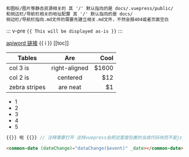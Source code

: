 ```html
和图标/图片等静态资源相关的 其 '/' 默认指向的是 docs/.vuepress/public/
和侧边栏/导航栏相关的地址配置 其 '/' 默认指向的是 docs/
侧边栏/导航栏指向.md文件的需要先建立相关.md文件，不然会报404或者页面空白
```

::: v-pre
`{{ This will be displayed as-is }}`
:::

<a href='/ServerVariables/apiword/' target="_blank">apiword 链接</a>
<span v-for="i in 5">{{ i }} </span>
[[toc]]

| Tables        |      Are      |   Cool |
| ------------- | :-----------: | -----: |
| col 3 is      | right-aligned | \$1600 |
| col 2 is      |   centered    |   \$12 |
| zebra stripes |   are neat    |    \$1 |

<ul class="_ul">
    <li>1</li>
    <li>2</li>
    <li>3</li>
    <li>4</li>
    <li>5</li>
</ul>

<style lang="stylus">._ul
/* 选择器插值 */
  for row in 1 2 3 4 5
    li:nth-child({row})
      height 10px * row
      width 5px *row
      background red
      margin-top 2px * row
      
      </style>

<!-- 引入代码左上角波浪号中的 (你所写语法) ```` 是html就 html 是 css ``` 给写css -->
<!-- 注释需要打开 这样vuepress会把这里面包裹的当成代码块而不是js -->

```js
{{}} 啦 {{}} // 注释需要打开 这样vuepress会把这里面包裹的当成代码块而不是js
```

```html
<common-date (dateChange)="dataChange($event)" _date></common-date>
```
